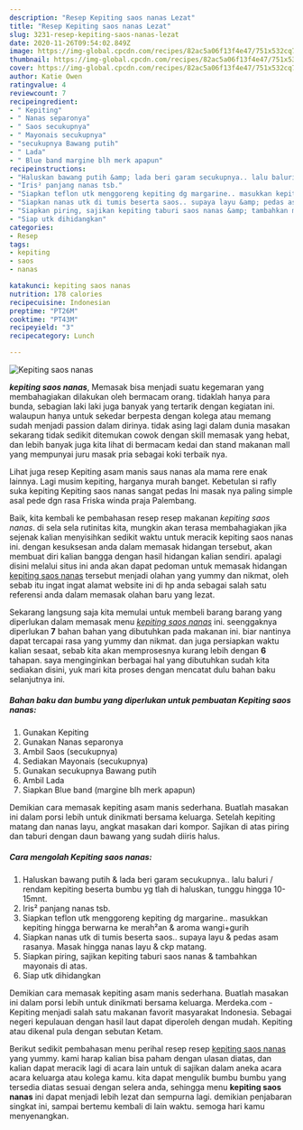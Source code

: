 ```yaml
---
description: "Resep Kepiting saos nanas Lezat"
title: "Resep Kepiting saos nanas Lezat"
slug: 3231-resep-kepiting-saos-nanas-lezat
date: 2020-11-26T09:54:02.849Z
image: https://img-global.cpcdn.com/recipes/82ac5a06f13f4e47/751x532cq70/kepiting-saos-nanas-foto-resep-utama.jpg
thumbnail: https://img-global.cpcdn.com/recipes/82ac5a06f13f4e47/751x532cq70/kepiting-saos-nanas-foto-resep-utama.jpg
cover: https://img-global.cpcdn.com/recipes/82ac5a06f13f4e47/751x532cq70/kepiting-saos-nanas-foto-resep-utama.jpg
author: Katie Owen
ratingvalue: 4
reviewcount: 7
recipeingredient:
- " Kepiting"
- " Nanas separonya"
- " Saos secukupnya"
- " Mayonais secukupnya"
- "secukupnya Bawang putih"
- " Lada"
- " Blue band margine blh merk apapun"
recipeinstructions:
- "Haluskan bawang putih &amp; lada beri garam secukupnya.. lalu baluri / rendam kepiting beserta bumbu yg tlah di haluskan, tunggu hingga 10-15mnt."
- "Iris² panjang nanas tsb."
- "Siapkan teflon utk menggoreng kepiting dg margarine.. masukkan kepiting hingga berwarna ke merah²an &amp; aroma wangi+gurih"
- "Siapkan nanas utk di tumis beserta saos.. supaya layu &amp; pedas asam rasanya. Masak hingga nanas layu &amp; ckp matang."
- "Siapkan piring, sajikan kepiting taburi saos nanas &amp; tambahkan mayonais di atas."
- "Siap utk dihidangkan"
categories:
- Resep
tags:
- kepiting
- saos
- nanas

katakunci: kepiting saos nanas 
nutrition: 178 calories
recipecuisine: Indonesian
preptime: "PT26M"
cooktime: "PT43M"
recipeyield: "3"
recipecategory: Lunch

---
```



![Kepiting saos nanas](https://img-global.cpcdn.com/recipes/82ac5a06f13f4e47/751x532cq70/kepiting-saos-nanas-foto-resep-utama.jpg)

<b><i>kepiting saos nanas</i></b>, Memasak bisa menjadi suatu kegemaran yang membahagiakan dilakukan oleh bermacam orang. tidaklah hanya para bunda, sebagian laki laki juga banyak yang tertarik dengan kegiatan ini. walaupun hanya untuk sekedar berpesta dengan kolega atau memang sudah menjadi passion dalam dirinya. tidak asing lagi dalam dunia masakan sekarang tidak sedikit ditemukan cowok dengan skill memasak yang hebat, dan lebih banyak juga kita lihat di bermacam kedai dan stand makanan mall yang mempunyai juru masak pria sebagai koki terbaik nya.

Lihat juga resep Kepiting asam manis saus nanas ala mama rere enak lainnya. Lagi musim kepiting, harganya murah banget. Kebetulan si rafly suka kepiting Kepiting saos nanas sangat pedas Ini masak nya paling simple asal pede dgn rasa Friska winda praja Palembang.

Baik, kita kembali ke pembahasan resep resep makanan <i>kepiting saos nanas</i>. di sela sela rutinitas kita, mungkin akan terasa membahagiakan jika sejenak kalian menyisihkan sedikit waktu untuk meracik kepiting saos nanas ini. dengan kesuksesan anda dalam memasak hidangan tersebut, akan membuat diri kalian bangga dengan hasil hidangan kalian sendiri. apalagi disini melalui situs ini anda akan dapat pedoman untuk memasak hidangan <u>kepiting saos nanas</u> tersebut menjadi olahan yang yummy dan nikmat, oleh sebab itu ingat ingat alamat website ini di hp anda sebagai salah satu referensi anda dalam memasak olahan baru yang lezat.


Sekarang langsung saja kita memulai untuk membeli barang barang yang diperlukan dalam memasak menu <u><i>kepiting saos nanas</i></u> ini. seenggaknya diperlukan <b>7</b> bahan bahan yang dibutuhkan pada makanan ini. biar nantinya dapat tercapai rasa yang yummy dan nikmat. dan juga persiapkan waktu kalian sesaat, sebab kita akan memprosesnya kurang lebih dengan <b>6</b> tahapan. saya menginginkan berbagai hal yang dibutuhkan sudah kita sediakan disini, yuk mari kita proses dengan mencatat dulu bahan baku selanjutnya ini.

<!--inarticleads1-->

##### Bahan baku dan bumbu yang diperlukan untuk pembuatan Kepiting saos nanas:

1. Gunakan  Kepiting
1. Gunakan  Nanas separonya
1. Ambil  Saos (secukupnya)
1. Sediakan  Mayonais (secukupnya)
1. Gunakan secukupnya Bawang putih
1. Ambil  Lada
1. Siapkan  Blue band (margine blh merk apapun)


Demikian cara memasak kepiting asam manis sederhana. Buatlah masakan ini dalam porsi lebih untuk dinikmati bersama keluarga. Setelah kepiting matang dan nanas layu, angkat masakan dari kompor. Sajikan di atas piring dan taburi dengan daun bawang yang sudah diiris halus. 

<!--inarticleads2-->

##### Cara mengolah Kepiting saos nanas:

1. Haluskan bawang putih &amp; lada beri garam secukupnya.. lalu baluri / rendam kepiting beserta bumbu yg tlah di haluskan, tunggu hingga 10-15mnt.
1. Iris² panjang nanas tsb.
1. Siapkan teflon utk menggoreng kepiting dg margarine.. masukkan kepiting hingga berwarna ke merah²an &amp; aroma wangi+gurih
1. Siapkan nanas utk di tumis beserta saos.. supaya layu &amp; pedas asam rasanya. Masak hingga nanas layu &amp; ckp matang.
1. Siapkan piring, sajikan kepiting taburi saos nanas &amp; tambahkan mayonais di atas.
1. Siap utk dihidangkan


Demikian cara memasak kepiting asam manis sederhana. Buatlah masakan ini dalam porsi lebih untuk dinikmati bersama keluarga. Merdeka.com - Kepiting menjadi salah satu makanan favorit masyarakat Indonesia. Sebagai negeri kepulauan dengan hasil laut dapat diperoleh dengan mudah. Kepiting atau dikenal pula dengan sebutan Ketam. 

Berikut sedikit pembahasan menu perihal resep resep <u>kepiting saos nanas</u> yang yummy. kami harap kalian bisa paham dengan ulasan diatas, dan kalian dapat meracik lagi di acara lain untuk di sajikan dalam aneka acara acara keluarga atau kolega kamu. kita dapat mengulik bumbu bumbu yang tersedia diatas sesuai dengan selera anda, sehingga menu <b>kepiting saos nanas</b> ini dapat menjadi lebih lezat dan sempurna lagi. demikian penjabaran singkat ini, sampai bertemu kembali di lain waktu. semoga hari kamu menyenangkan.
